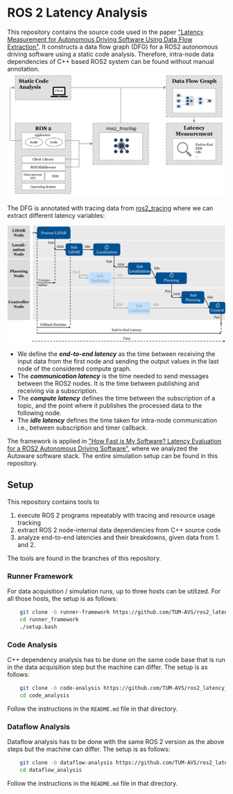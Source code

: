 # ROS 2 Latency Analysis
This repository contains the source code used in the paper ["Latency Measurement for Autonomous Driving Software Using Data Flow Extraction"](https://link.to.paper).
It constructs a data flow graph (DFG) for a ROS2 autonomous driving software using a static code analysis. Therefore, intra-node data dependencies of C++ based ROS2 system can be found without manual annotation. 
![](docs/general_method_overview.png)

The DFG is annotated with tracing data from [ros2_tracing](https://github.com/ros2/ros2_tracing) where we can extract different latency variables:

![](docs/metric_definition.png)
- We define the **_end-to-end latency_** as the time between receiving the input data from the first node and sending the output values in the last node of the considered compute graph.
- The **_communication latency_** is the time needed to send messages between the ROS2 nodes. It is the time between publishing and receiving via a subscription.
- The **_compute latency_** defines the time between the subscription of a topic, and the point where it publishes the processed data to the following node. 
- The **_idle latency_** defines the time taken for intra-node communication i.e., between subscription and timer callback.

The framework is applied in ["How Fast is My Software? Latency Evaluation for a ROS2 Autonomous Driving Software"](https://link.to.paper), where we analyzed the Autoware software stack. The entire simulation setup can be found in this repository. 

## Setup

This repository contains tools to
1. execute ROS 2 programs repeatably with tracing and resource usage tracking
2. extract ROS 2 node-internal data dependencies from C++ source code
3. analyze end-to-end latencies and their breakdowns, given data from 1. and 2.

The tools are found in the branches of this repository.
### Runner Framework

For data acquisition / simulation runs, up to three hosts can be utilized.
For all those hosts, the setup is as follows:

```bash
    git clone -b runner-framework https://github.com/TUM-AVS/ros2_latency_analysis.git runner_framework
    cd runner_framework
    ./setup.bash
```

### Code Analysis

C++ dependency analysis has to be done on the same code base that is run in the data acquisition step
but the machine can differ.
The setup is as follows:

```bash
    git clone -b code-analysis https://github.com/TUM-AVS/ros2_latency_analysis.git code_analysis
    cd code_analysis
```

Follow the instructions in the `README.md` file in that directory.

### Dataflow Analysis

Dataflow analysis has to be done with the same ROS 2 version as the above steps but the machine can differ.
The setup is as follows:

```bash
    git clone -b dataflow-analysis https://github.com/TUM-AVS/ros2_latency_analysis.git dataflow_analysis
    cd dataflow_analysis
```

Follow the instructions in the `README.md` file in that directory.
